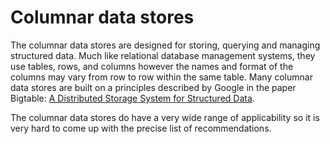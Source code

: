 # Columnar data stores

The columnar data stores are designed for storing, querying and managing structured data. Much like relational database management systems, they use tables, rows, and columns however the names and format of the columns may vary from row to row within the same table. Many columnar data stores are built on a principles described by Google in the paper Bigtable: [A Distributed Storage System for Structured Data](http://research.google.com/archive/bigtable.html).

The columnar data stores do have a very wide range of applicability so it is very hard to come up with the precise list of recommendations. 
